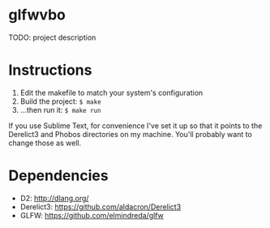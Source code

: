 # glfwvbo

TODO: project description

# Instructions

1. Edit the makefile to match your system's configuration
2. Build the project: `$ make`
3. ...then run it: `$ make run`

If you use Sublime Text, for convenience I've set it up so that it points to the Derelict3 and Phobos directories on my machine. You'll probably want to change those as well.

# Dependencies

- D2: http://dlang.org/
- Derelict3: https://github.com/aldacron/Derelict3
- GLFW: https://github.com/elmindreda/glfw